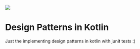 ![](https://app.bitrise.io/app/41d50fef72795f4c/status.svg?token=Jivfc_zziiBq1Z5lwj2lmg&branch=master)

# Design Patterns in Kotlin

Just the implementing design patterns in kotlin with junit tests :)

